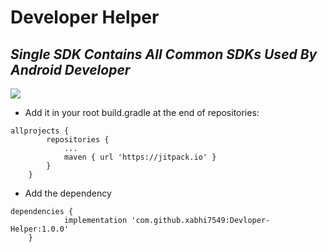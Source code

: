 # Developer Helper
## _Single SDK Contains All Common SDKs Used By Android Developer_

[![](https://jitpack.io/v/xabhi7549/Devloper-Helper.svg)](https://jitpack.io/#xabhi7549/Devloper-Helper)


- Add it in your root build.gradle at the end of repositories:


```
allprojects {
		repositories {
			...
			maven { url 'https://jitpack.io' }
		}
	}
```

- Add the dependency

```
dependencies {
	        implementation 'com.github.xabhi7549:Devloper-Helper:1.0.0'
	}
```

